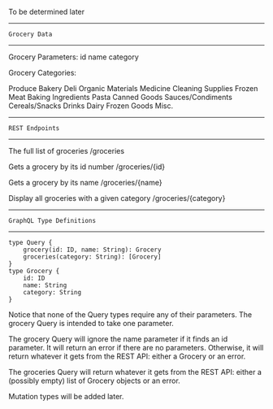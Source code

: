 To be determined later

---

    Grocery Data

---

Grocery Parameters:
id
name
category

Grocery Categories:

Produce
Bakery
Deli
Organic Materials
Medicine
Cleaning Supplies
Frozen Meat
Baking Ingredients
Pasta
Canned Goods
Sauces/Condiments
Cereals/Snacks
Drinks
Dairy
Frozen Goods
Misc.

---

    REST Endpoints

---

The full list of groceries
/groceries

Gets a grocery by its id number
/groceries/{id}

Gets a grocery by its name
/groceries/{name}

Display all groceries with a given category
/groceries/{category}

---

    GraphQL Type Definitions

---


```
type Query {
    grocery(id: ID, name: String): Grocery
    groceries(category: String): [Grocery]
}
type Grocery {
    id: ID
    name: String
    category: String
}
```
Notice that none of the Query types require any of their parameters. The grocery Query is intended to take one parameter.

The grocery Query will ignore the name parameter if it finds an id parameter. It will return an error if there are no parameters. Otherwise, it will return whatever it gets from the REST API: either a Grocery or an error.

The groceries Query will return whatever it gets from the REST API: either a (possibly empty) list of Grocery objects or an error.

Mutation types will be added later.
